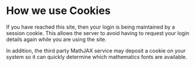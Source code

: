 How we use Cookies
===================

If you have reached this site, then your login is being maintained by a session cookie. This allows the server to avoid having to request your login details again while you are using the site.

In addition, the third party MathJAX service may deposit a cookie on your system so it can quickly determine which mathematics fonts are available.